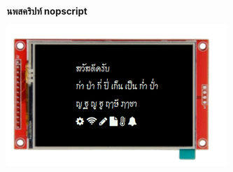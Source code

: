 ## นพสคริปท์ nopscript

![fonleb](https://raw.githubusercontent.com/BlynkGO/BlynkGO_font/master/Eng-Thai/nopscript/nopscript_40.png) 
